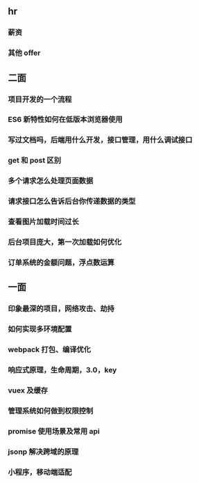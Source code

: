 ## hr

### 薪资

### 其他 offer

## 二面

### 项目开发的一个流程

### ES6 新特性如何在低版本浏览器使用

### 写过文档吗，后端用什么开发，接口管理，用什么调试接口

### get 和 post 区别

### 多个请求怎么处理页面数据

### 请求接口怎么告诉后台你传递数据的类型

### 查看图片加载时间过长

### 后台项目庞大，第一次加载如何优化

### 订单系统的金额问题，浮点数运算

## 一面

### 印象最深的项目，网络攻击、劫持

### 如何实现多环境配置

### webpack 打包、编译优化

### 响应式原理，生命周期，3.0，key

### vuex 及缓存

### 管理系统如何做到权限控制

### promise 使用场景及常用 api

### jsonp 解决跨域的原理

### 小程序，移动端适配

